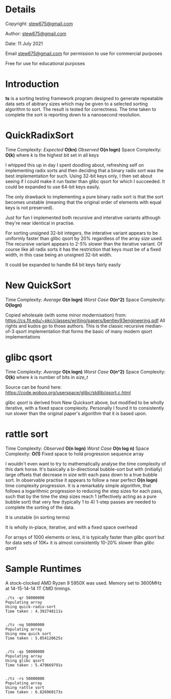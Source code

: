 # Details

Copyright: stew675@gmail.com

Author: stew675@gmail.com

Date: 11 July 2021

Email stew675@gmail.com for permission to use for commercial purposes

Free for use for educational purposes

# Introduction

**ts** is a sorting testing framework program designed to generate repeatable data sets of abitrary sizes
which may be given to a selected sorting algorithm to sort.  The result is tested for correctness.
The time taken to complete the sort is reporting down to a nanosecond resolution.

# QuickRadixSort

Time Complexity: *Expected* **O(kn)** *Observed* **O(n logn)**
Space Complexity: **O(k)**  where *k* is the highest bit set in all keys

I whipped this up in day I spent doodling about, refreshing self on implementing radix sorts and then deciding that
a binary radix sort was the best implementation for such.  Using 32-bit keys only, I then set about seeing if
I could make it run faster than glibc qsort for which I succeeded.  It could be expanded to use 64-bit keys easily.

The only drawback to implementing a pure binary radix sort is that the sort becomes unstable (meaning that the
original order of elements with equal keys is not preserved).

Just for fun I implemented both recursive and interative variants although they're near identical in practise.

For sorting unsigned 32-bit integers, the interative variant appears to be uniformly faster than glibc qsort by 20%
regardless of the array size used. The recursive variant appears to 2-5% slower than the iterative variant.
Of course like all radix sorts it has the restriction that keys must be of a fixed width, in this case being an unsigned 32-bit width.

It could be expanded to handle 64 bit keys fairly easily

# New QuickSort

Time Complexity:  *Average* **O(n logn)** *Worst Case* **O(n^2)**
Space Complexity: **O(logn)**

Copied wholesale (with some minor modernisation) from: https://cs.fit.edu/~pkc/classes/writing/papers/bentley93engineering.pdf
All rights and kudos go to those authors.  This is the classic recursive median-of-3 qsort implementation
that forms the basic of many modern qsort implementations

# glibc qsort

Time Complexity: *Average* **O(n logn)** *Worst Case* **O(n^2)**
Space Complexity: **O(k)**   where *k* is number of bits in *size_t*

Source can be found here: https://code.woboq.org/userspace/glibc/stdlib/qsort.c.html

glibc *qsort* is derived from New Quicksort above, but modified to be wholly iterative, with a fixed space complexity.
Personally I found it to consistently run slower than the original paper's algorithm that it is based upon.

# rattle sort

Time Complexity: *Observed* **O(n logn)** *Worst Case* **O(n log n)**
Space Complexity: **O(1)**   Fixed space to hold progression sequence array

I wouldn't even want to try to mathematically analyse the time complexity of this dark horse.  It's basically
a bi-directional bubble-sort but with (initially) large offsets that decrease in size with each pass down to a
true bubble sort.  In observable practise it appears to follow a near perfect **O(n logn)** time complexity
progression.  It is a remarkably simple algorithm, that follows a logarithmic progression to reducing the
step sizes for each pass, such that by the time the step sizes reach 1 (effectively acting as a pure bubble sort)
that very few (typically 1 to 4) 1-step passes are needed to complete the sorting of the data.

It is unstable (in sorting terms)

It is wholly in-place, iterative, and with a fixed space overhead

For arrays of 1000 elements or less, it is typically faster than *glibc qsort* but for data sets of 10K+ it is
almost consistently 10-20% slower than *glibc qsort*

# Sample Runtimes

A stock-clocked AMD Ryzen 9 5950X was used.  Memory set to 3600MHz at 14-15-14-14 1T CMD timings.

```
./ts -qr 50000000
Populating array
Using quick-radix-sort
Time taken : 4.392748111s


./ts -nq 50000000
Populating array
Using new quick sort
Time taken : 5.054120625s


./ts -qs 50000000
Populating array
Using glibc qsort
Time taken : 5.479669791s


./ts -rs 50000000
Populating array
Using rattle sort
Time taken : 6.826960173s
```
